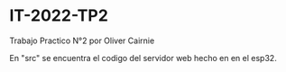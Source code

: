 # IT-2022-TP2
Trabajo Practico N°2 por Oliver Cairnie

En "src" se encuentra el codigo del servidor web hecho en en el esp32.